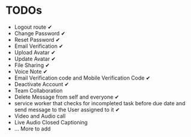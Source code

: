 # TODOs

* Logout route ✔
* Change Password ✔
* Reset Password ✔
* Email Verification ✔
* Upload Avatar ✔
* Update Avatar ✔
* File Sharing ✔
* Voice Note ✔
* Email Verification code and Mobile Verification Code ✔
* Deactivate Account ✔
* Team Collaboration
* Delete Message from self and everyone ✔
* service worker that checks for incompleted task before due date and send message to the User assigned to it ✔
* Video and Audio call 
* Live Audio Closed Captioning
* ... More to add
 